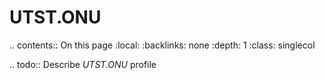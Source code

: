 

# UTST.ONU

.. contents:: On this page
    :local:
    :backlinks: none
    :depth: 1
    :class: singlecol

.. todo::
    Describe *UTST.ONU* profile

